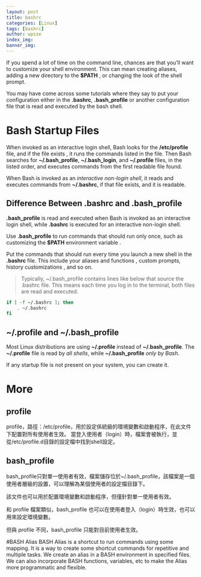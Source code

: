```yaml
---
layout: post
title: bashrc
categories: [Linux]
tags: [bashrc]
author: wpsze
index_img: 
banner_img: 
---
```


If you spend a lot of time on the command line, chances are that you’ll want to customize your shell environment. This can mean creating aliases, adding a new directory to the **$PATH** , or changing the look of the shell prompt.

You may have come across some tutorials where they say to put your configuration either in the **.bashrc**, **.bash_profile** or another configuration file that is read and executed by the bash shell.

# Bash Startup Files
When invoked as an interactive login shell, Bash looks for the **/etc/profile** file, and if the file exists , it runs the commands listed in the file. Then Bash searches for **~/.bash_profile**, **~/.bash_login**, and **~/.profile** files, in the listed order, and executes commands from the first readable file found.

When Bash is invoked as an *interactive non-login shell*, it reads and executes commands from **~/.bashrc**, if that file exists, and it is readable.

## Difference Between .bashrc and .bash_profile
**.bash_profile** is read and executed when Bash is invoked as an interactive login shell, while **.bashrc** is executed for an interactive non-login shell.

Use **.bash_profile** to run commands that should run only once, such as customizing the **$PATH** environment variable .

Put the commands that should run every time you launch a new shell in the **.bashrc** file. This include your aliases and functions , custom prompts, history customizations , and so on.

> Typically, ~/.bash_profile contains lines like below that source the .bashrc file. This means each time you log in to the terminal, both files are read and executed.

```sh
if [ -f ~/.bashrc ]; then
	. ~/.bashrc
fi
```
## ~/.profile and ~/.bash_profile
Most Linux distributions are using **~/.profile** instead of **~/.bash_profile**. The **~/.profile** file is read by *all shells*, while **~/.bash_profile** *only by Bash*.

If any startup file is not present on your system, you can create it.

# More
## profile
profile，路徑：/etc/profile，用於設定係統級的環境變數和啟動程序，在此文件下配置對所有使用者生效。
當登入使用者（login）時，檔案會被執行，並從/etc/profile.d目錄的設定檔中找到shell設定。

## bash_profile
bash_profile只對單一使用者有效，檔案儲存位於~/.bash_profile，該檔案是一個使用者層級的設置，可以理解為某個使用者的設定檔目錄下。

該文件也可以用於配置環境變數和啟動程序，但僅針對單一使用者有效。

和 profile 檔案類似，bash_profile 也可以在使用者登入（login）時生效，也可以用來設定環境變數。

但與 profile 不同，bash_profile 只能對目前使用者生效。

#BASH Alias
BASH Alias is a shortcut to run commands using some mapping. It is a way to create some shortcut commands for repetitive and multiple tasks. We create an alias in a BASH environment in specified files. We can also incorporate BASH functions, variables, etc to make the Alias more programmatic and flexible.




















